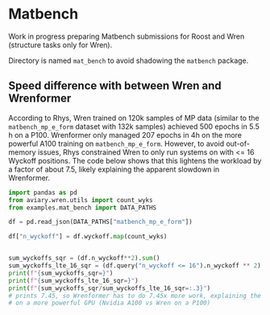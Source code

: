 # Matbench

Work in progress preparing Matbench submissions for Roost and Wren (structure tasks only for Wren).

Directory is named `mat_bench` to avoid shadowing the `matbench` package.

## Speed difference with between Wren and Wrenformer

According to Rhys, Wren trained on 120k samples of MP data (similar to the `matbench_mp_e_form` dataset with 132k samples) achieved 500 epochs in 5.5 h on a P100. Wrenformer only managed 207 epochs in 4h on the more powerful A100 training on `matbench_mp_e_form`. However, to avoid out-of-memory issues, Rhys constrained Wren to only run systems on with <= 16 Wyckoff positions. The code below shows that this lightens the workload by a factor of about 7.5, likely explaining the apparent slowdown in Wrenformer.

```py
import pandas as pd
from aviary.wren.utils import count_wyks
from examples.mat_bench import DATA_PATHS

df = pd.read_json(DATA_PATHS["matbench_mp_e_form"])

df["n_wyckoff"] = df.wyckoff.map(count_wyks)


sum_wyckoffs_sqr = (df.n_wyckoff**2).sum()
sum_wyckoffs_lte_16_sqr = (df.query("n_wyckoff <= 16").n_wyckoff ** 2).sum()
print(f"{sum_wyckoffs_sqr=}")
print(f"{sum_wyckoffs_lte_16_sqr=}")
print(f"{sum_wyckoffs_sqr/sum_wyckoffs_lte_16_sqr=:.3}")
# prints 7.45, so Wrenformer has to do 7.45x more work, explaining the about 2x slow down
# on a more powerful GPU (Nvidia A100 vs Wren on a P100)
```
